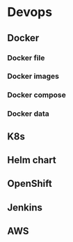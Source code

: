 # Devops

## Docker

### Docker file
### Docker images
### Docker compose
### Docker data

## K8s

## Helm chart

## OpenShift

## Jenkins

## AWS
